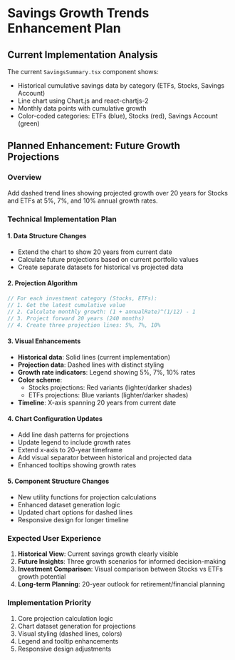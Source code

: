 # Savings Growth Trends Enhancement Plan

## Current Implementation Analysis

The current `SavingsSummary.tsx` component shows:
- Historical cumulative savings data by category (ETFs, Stocks, Savings Account)
- Line chart using Chart.js and react-chartjs-2
- Monthly data points with cumulative growth
- Color-coded categories: ETFs (blue), Stocks (red), Savings Account (green)

## Planned Enhancement: Future Growth Projections

### Overview
Add dashed trend lines showing projected growth over 20 years for Stocks and ETFs at 5%, 7%, and 10% annual growth rates.

### Technical Implementation Plan

#### 1. Data Structure Changes
- Extend the chart to show 20 years from current date
- Calculate future projections based on current portfolio values
- Create separate datasets for historical vs projected data

#### 2. Projection Algorithm
```typescript
// For each investment category (Stocks, ETFs):
// 1. Get the latest cumulative value
// 2. Calculate monthly growth: (1 + annualRate)^(1/12) - 1
// 3. Project forward 20 years (240 months)
// 4. Create three projection lines: 5%, 7%, 10%
```

#### 3. Visual Enhancements
- **Historical data**: Solid lines (current implementation)
- **Projection data**: Dashed lines with distinct styling
- **Growth rate indicators**: Legend showing 5%, 7%, 10% rates
- **Color scheme**: 
  - Stocks projections: Red variants (lighter/darker shades)
  - ETFs projections: Blue variants (lighter/darker shades)
- **Timeline**: X-axis spanning 20 years from current date

#### 4. Chart Configuration Updates
- Add line dash patterns for projections
- Update legend to include growth rates
- Extend x-axis to 20-year timeframe
- Add visual separator between historical and projected data
- Enhanced tooltips showing growth rates

#### 5. Component Structure Changes
- New utility functions for projection calculations
- Enhanced dataset generation logic
- Updated chart options for dashed lines
- Responsive design for longer timeline

### Expected User Experience
1. **Historical View**: Current savings growth clearly visible
2. **Future Insights**: Three growth scenarios for informed decision-making
3. **Investment Comparison**: Visual comparison between Stocks vs ETFs growth potential
4. **Long-term Planning**: 20-year outlook for retirement/financial planning

### Implementation Priority
1. Core projection calculation logic
2. Chart dataset generation for projections
3. Visual styling (dashed lines, colors)
4. Legend and tooltip enhancements
5. Responsive design adjustments